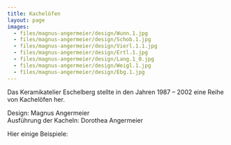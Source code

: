 ```yaml
---
title: Kachelöfen
layout: page
images:
  - files/magnus-angermeier/design/Wunn.1.jpg
  - files/magnus-angermeier/design/Schob.1.jpg
  - files/magnus-angermeier/design/Vierl.1.1.jpg
  - files/magnus-angermeier/design/Ertl.1.jpg
  - files/magnus-angermeier/design/Lang.1_0.jpg
  - files/magnus-angermeier/design/Weigl.1.jpg
  - files/magnus-angermeier/design/Ebg.1.jpg
---
```


Das Keramikatelier Eschelberg stellte in den Jahren 1987 – 2002 eine Reihe von Kachelöfen her.

Design: Magnus Angermeier  
Ausführung der Kacheln: Dorothea Angermeier

Hier einige Beispiele:
